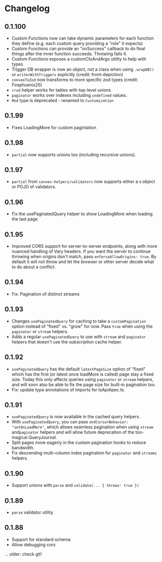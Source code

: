 # Changelog

## 0.1.100

- Custom Functions now can take dynamic parameters for each function
  they define (e.g. each custom query providing a "role" it expects)
- Custom Functions can provide an "onSuccess" callback to do final
  things after the inner function succeeds. Throwing fails it.
- Custom Functions exposes a customCtxAndArgs utility to help with types
- Trigger DB wrapper is now an object, not a class when using
  `.wrapDB()` or `writerWithTriggers` explicitly (credit: front-depiction)
- `convexToZod` now transforms to more specific zod types (credit: Firephoenix25)
- `crud` helper works for tables with top-level unions
- `paginator` works over indexes including `undefined` values.
- `Mod` type is deprecated - renamed to `Customization`

## 0.1.99

- Fixes LoadingMore for custom pagintation

## 0.1.98

- `partial` now supports unions too (including recursive unions).

## 0.1.97

- `partial` from `convex-helpers/validators` now supports either a
  v.object or POJO of validators.

## 0.1.96

- Fix the usePaginatedQuery helper to show LoadingMore when loading
  the last page

## 0.1.95

- Improved CORS support for server-to-server endpoints, along with more
  nuanced handling of Vary headers.
  If you want the server to continue throwing when origins don't match,
  pass `enforceAllowOrigins: true`. By default it will not throw and let
  the browser or other server decide what to do about a conflict.

## 0.1.94

- Fix: Pagination of distinct streams

## 0.1.93

- Changes `usePaginatedQuery` for caching to take a `customPagination`
  option instead of "fixed" vs. "grow" for now. Pass `true` when using
  the `paginator` or `stream` helpers.
- Adds a regular `usePaginatedQuery` to use with `stream` and `paginator`
  helpers that doesn't use the subscription cache helper.

## 0.1.92

- `usePaginatedQuery` has the default `latestPageSize` option of "fixed"
  which has the first (or latest once loadMore is called) page stay a
  fixed size. Today this only affects queries using `paginator` or
  `stream` helpers, and will soon also be able to fix the page size for
  built-in pagination too.
- Fix: update type annotations of imports for tsApiApec.ts.

## 0.1.91

- `usePaginatedQuery` is now available in the cached query helpers.
- With `usePaginatedQuery`, you can pass `endCursorBehavior: "setOnLoadMore"`,
  which allows seamless pagination when using `stream` and`paginator` helpers
  and will allow future deprecation of the too-magical QueryJournal.
- Split pages more eagerly in the custom pagination hooks to reduce bandwidth.
- Fix descending multi-column index pagination for `paginator` and `streams`
  helpers.

## 0.1.90

- Support unions with `parse` and `validate(... { throws: true })`

## 0.1.89

- `parse` validator utility

## 0.1.88

- Support for standard schema
- Allow debugging cors

... older: check git!
